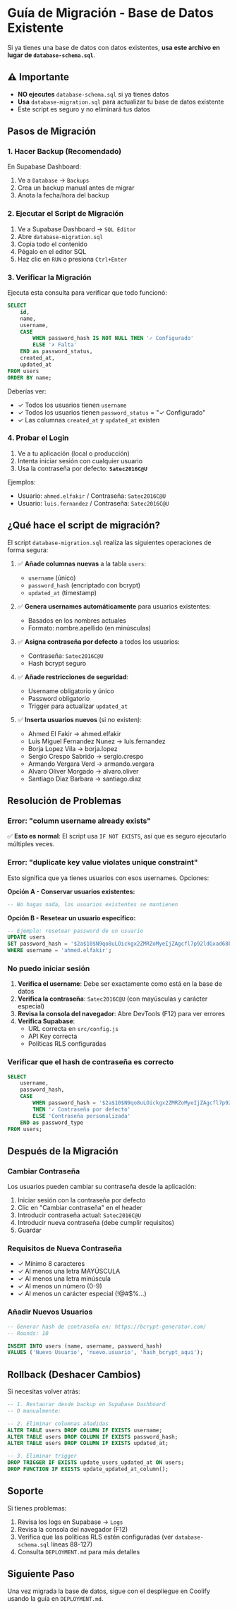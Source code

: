 # Guía de Migración - Base de Datos Existente

Si ya tienes una base de datos con datos existentes, **usa este archivo en lugar de `database-schema.sql`**.

## ⚠️ Importante

- **NO ejecutes** `database-schema.sql` si ya tienes datos
- **Usa** `database-migration.sql` para actualizar tu base de datos existente
- Este script es seguro y no eliminará tus datos

## Pasos de Migración

### 1. Hacer Backup (Recomendado)

En Supabase Dashboard:
1. Ve a `Database` → `Backups`
2. Crea un backup manual antes de migrar
3. Anota la fecha/hora del backup

### 2. Ejecutar el Script de Migración

1. Ve a Supabase Dashboard → `SQL Editor`
2. Abre `database-migration.sql`
3. Copia todo el contenido
4. Pégalo en el editor SQL
5. Haz clic en `RUN` o presiona `Ctrl+Enter`

### 3. Verificar la Migración

Ejecuta esta consulta para verificar que todo funcionó:

```sql
SELECT
    id,
    name,
    username,
    CASE
        WHEN password_hash IS NOT NULL THEN '✓ Configurado'
        ELSE '✗ Falta'
    END as password_status,
    created_at,
    updated_at
FROM users
ORDER BY name;
```

Deberías ver:
- ✓ Todos los usuarios tienen `username`
- ✓ Todos los usuarios tienen `password_status` = "✓ Configurado"
- ✓ Las columnas `created_at` y `updated_at` existen

### 4. Probar el Login

1. Ve a tu aplicación (local o producción)
2. Intenta iniciar sesión con cualquier usuario
3. Usa la contraseña por defecto: **`Satec2016C@U`**

Ejemplos:
- Usuario: `ahmed.elfakir` / Contraseña: `Satec2016C@U`
- Usuario: `luis.fernandez` / Contraseña: `Satec2016C@U`

## ¿Qué hace el script de migración?

El script `database-migration.sql` realiza las siguientes operaciones de forma segura:

1. ✅ **Añade columnas nuevas** a la tabla `users`:
   - `username` (único)
   - `password_hash` (encriptado con bcrypt)
   - `updated_at` (timestamp)

2. ✅ **Genera usernames automáticamente** para usuarios existentes:
   - Basados en los nombres actuales
   - Formato: nombre.apellido (en minúsculas)

3. ✅ **Asigna contraseña por defecto** a todos los usuarios:
   - Contraseña: `Satec2016C@U`
   - Hash bcrypt seguro

4. ✅ **Añade restricciones de seguridad**:
   - Username obligatorio y único
   - Password obligatorio
   - Trigger para actualizar `updated_at`

5. ✅ **Inserta usuarios nuevos** (si no existen):
   - Ahmed El Fakir → ahmed.elfakir
   - Luis Miguel Fernandez Nunez → luis.fernandez
   - Borja Lopez Vila → borja.lopez
   - Sergio Crespo Sabrido → sergio.crespo
   - Armando Vergara Verd → armando.vergara
   - Alvaro Oliver Morgado → alvaro.oliver
   - Santiago Diaz Barbara → santiago.diaz

## Resolución de Problemas

### Error: "column username already exists"

✅ **Esto es normal**: El script usa `IF NOT EXISTS`, así que es seguro ejecutarlo múltiples veces.

### Error: "duplicate key value violates unique constraint"

Esto significa que ya tienes usuarios con esos usernames. Opciones:

**Opción A - Conservar usuarios existentes:**
```sql
-- No hagas nada, los usuarios existentes se mantienen
```

**Opción B - Resetear un usuario específico:**
```sql
-- Ejemplo: resetear password de un usuario
UPDATE users
SET password_hash = '$2a$10$N9qo8uLOickgx2ZMRZoMyeIjZAgcfl7p92ldGxad68LJZdL17lhWy'
WHERE username = 'ahmed.elfakir';
```

### No puedo iniciar sesión

1. **Verifica el username**: Debe ser exactamente como está en la base de datos
2. **Verifica la contraseña**: `Satec2016C@U` (con mayúsculas y carácter especial)
3. **Revisa la consola del navegador**: Abre DevTools (F12) para ver errores
4. **Verifica Supabase**:
   - URL correcta en `src/config.js`
   - API Key correcta
   - Políticas RLS configuradas

### Verificar que el hash de contraseña es correcto

```sql
SELECT
    username,
    password_hash,
    CASE
        WHEN password_hash = '$2a$10$N9qo8uLOickgx2ZMRZoMyeIjZAgcfl7p92ldGxad68LJZdL17lhWy'
        THEN '✓ Contraseña por defecto'
        ELSE 'Contraseña personalizada'
    END as password_type
FROM users;
```

## Después de la Migración

### Cambiar Contraseña

Los usuarios pueden cambiar su contraseña desde la aplicación:
1. Iniciar sesión con la contraseña por defecto
2. Clic en "Cambiar contraseña" en el header
3. Introducir contraseña actual: `Satec2016C@U`
4. Introducir nueva contraseña (debe cumplir requisitos)
5. Guardar

### Requisitos de Nueva Contraseña

- ✓ Mínimo 8 caracteres
- ✓ Al menos una letra MAYÚSCULA
- ✓ Al menos una letra minúscula
- ✓ Al menos un número (0-9)
- ✓ Al menos un carácter especial (!@#$%...)

### Añadir Nuevos Usuarios

```sql
-- Generar hash de contraseña en: https://bcrypt-generator.com/
-- Rounds: 10

INSERT INTO users (name, username, password_hash)
VALUES ('Nuevo Usuario', 'nuevo.usuario', 'hash_bcrypt_aqui');
```

## Rollback (Deshacer Cambios)

Si necesitas volver atrás:

```sql
-- 1. Restaurar desde backup en Supabase Dashboard
-- O manualmente:

-- 2. Eliminar columnas añadidas
ALTER TABLE users DROP COLUMN IF EXISTS username;
ALTER TABLE users DROP COLUMN IF EXISTS password_hash;
ALTER TABLE users DROP COLUMN IF EXISTS updated_at;

-- 3. Eliminar trigger
DROP TRIGGER IF EXISTS update_users_updated_at ON users;
DROP FUNCTION IF EXISTS update_updated_at_column();
```

## Soporte

Si tienes problemas:
1. Revisa los logs en Supabase → `Logs`
2. Revisa la consola del navegador (F12)
3. Verifica que las políticas RLS estén configuradas (ver `database-schema.sql` líneas 88-127)
4. Consulta `DEPLOYMENT.md` para más detalles

## Siguiente Paso

Una vez migrada la base de datos, sigue con el despliegue en Coolify usando la guía en `DEPLOYMENT.md`.
